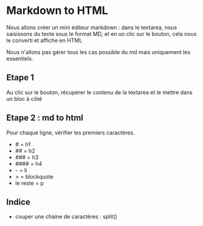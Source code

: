 # Markdown to HTML

Nous allons créer un mini éditeur markdown : dans le textarea, nous saisissons du texte sous le format MD, et en un clic sur le bouton, cela nous le converti et affiche en HTML

Nous n'allons pas gérer tous les cas possible du md mais uniquement les essentiels.

## Etape 1

Au clic sur le bouton, récupérer le contenu de la textarea et le mettre dans un bloc à côté

## Etape 2 : md to html

Pour chaque ligne, vérifier les premiers caractères.

- \#    = h1
- \##   = h2
- \###  = h3
- \#### = h4
- \-    = li
- \>    = blockquote
- le reste = p

## Indice
- couper une chaine de caractères : split()
